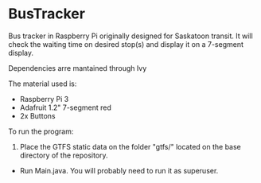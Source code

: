 # BusTracker
Bus tracker in Raspberry Pi originally designed for Saskatoon transit. It will check the waiting time on desired stop(s) and display it on a 7-segment display.

Dependencies arre mantained through Ivy

The material used is:
- Raspberry Pi 3
- Adafruit 1.2" 7-segment red
- 2x Buttons

To run the program:
1. Place the GTFS static data on the folder "gtfs/" located on the base directory of the repository.
- Run Main.java. You will probably need to run it as superuser.
